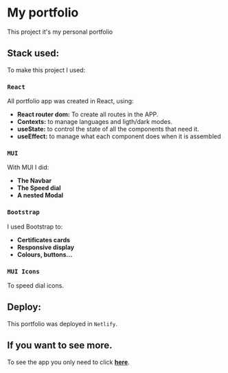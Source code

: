 # My portfolio

This project it's my personal portfolio

## Stack used:

To make this project I used:

### `React`

All portfolio app was created in React, using:
<ul>
    <li><b>React router dom:</b> To create all routes in the APP.</li>
    <li><b>Contexts:</b> to manage languages and ligth/dark modes.</li>
    <li><b>useState:</b> to control the state of all the components that need it.</li>
    <li><b>useEffect:</b> to manage what each component does when it is assembled</li>
</ul>

### `MUI`

With MUI I did:
<ul>
    <li><b>The Navbar</b></li>
    <li><b>The Speed dial</b></li>
    <li><b>A nested Modal</b></li>
</ul>

### `Bootstrap`

I used Bootstrap to:
<ul>
    <li><b>Certificates cards</b></li>
    <li><b>Responsive display</b></li>
    <li><b>Colours, buttons...</b></li>
</ul>

### `MUI Icons`
To speed dial icons.

## Deploy:

This portfolio was deployed in `Netlify`.


## If you want to see more.

To see the app you only need to click <a href="https://ivanrf.netlify.app/" target="_blank"><b>here</b></a>.

